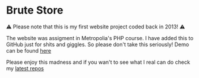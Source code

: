 # Brute Store
⚠️ Please note that this is my first website project coded back in 2013! ⚠️

The website was assigment in Metropolia's PHP course.
I have added this to GitHub just for shits and giggles. So please don't take this seriously!
Demo can be found [here](http://brutestore.epizy.com/bs_etusivu.php)

Please enjoy this madness and if you wan't to see what I real can do check my [latest repos](https://github.com/henrikra?utf8=%E2%9C%93&tab=repositories&q=&type=source&language=)